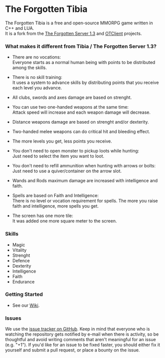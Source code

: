 The Forgotten Tibia
===============

The Forgotten Tibia is a free and open-source MMORPG game written in C++ and LUA.  
It is a fork from the [The Forgotten Server 1.3](https://github.com/otland/forgottenserver/commit/3b63f65) and [OTClient](https://github.com/edubart/otclient/commit/07b4b78) projects.

### What makes it different from Tibia / The Forgotten Server 1.3?

* There are no vocations:  
Everyone starts as a normal human being with points to be distributed among the skills.

* There is no skill training:  
It uses a system to advance skills by distributing points that you receive each level you advance.

* All clubs, swords and axes damage are based on strenght.

* You can use two one-handed weapons at the same time:  
Attack speed will increase and each weapon damage will decrease.

* Distance weapons damage are based on strenght and/or dexterity.

* Two-handed melee weapons can do critical hit and bleeding effect.

* The more levels you get, less points you receive.

* You don't need to open monster to pickup loots while hunting:  
Just need to select the item you want to loot.

* You don't need to refill ammunition when hunting with arrows or bolts:  
Just need to use a quiver/container on the arrow slot.

* Wands and Rods maximum damage are increased with intelligence and faith.

* Spells are based on Faith and Intelligence:  
There is no level or vocation requirement for spells. The more you raise faith and intelligence, more spells you get.

* The screen has one more tile:  
It was added one more square meter to the screen.

### Skills
- Magic
- Vitality
- Strenght
- Defence
- Dexterity
- Intelligence
- Faith
- Endurance

### Getting Started

* See our [Wiki]().

### Issues

We use the [issue tracker on GitHub](https://github.com/GustavoContreiras/TheForgottenTibiaServer/issues). Keep in mind that everyone who is watching the repository gets notified by e-mail when there is activity, so be thoughtful and avoid writing comments that aren't meaningful for an issue (e.g. "+1"). If you'd like for an issue to be fixed faster, you should either fix it yourself and submit a pull request, or place a bounty on the issue.
